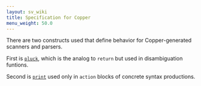 ```yaml
---
layout: sv_wiki
title: Specification for Copper
menu_weight: 50.0
---
```


There are two constructs used that define behavior for
Copper-generated scanners and parsers.

First is [`pluck`](pluck), which is the analog to `return` but used in
disambiguation funtions.

Second is [`print`](print) used only in `action` blocks of concrete syntax
productions. 
